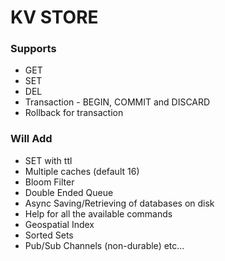 # KV STORE
### Supports
- GET
- SET
- DEL
- Transaction - BEGIN, COMMIT and DISCARD
- Rollback for transaction

### Will Add
- SET with ttl
- Multiple caches (default 16)
- Bloom Filter
- Double Ended Queue
- Async Saving/Retrieving of databases on disk
- Help for all the available commands
- Geospatial Index
- Sorted Sets
- Pub/Sub Channels (non-durable)
etc...
